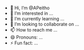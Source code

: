- 👋 Hi, I’m @APeitho
- 👀 I’m interested in ...
- 🌱 I’m currently learning ...
- 💞️ I’m looking to collaborate on ...
- 📫 How to reach me ...
- 😄 Pronouns: ...
- ⚡ Fun fact: ...

<!---
APeitho/APeitho is a ✨ special ✨ repository because its `README.md` (this file) appears on your GitHub profile.
You can click the Preview link to take a look at your changes.
--->
